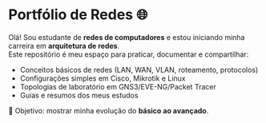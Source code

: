 # Portfólio de Redes 🌐

Olá! Sou estudante de **redes de computadores** e estou iniciando minha carreira em **arquitetura de redes**.  
Este repositório é meu espaço para praticar, documentar e compartilhar:

- Conceitos básicos de redes (LAN, WAN, VLAN, roteamento, protocolos)
- Configurações simples em Cisco, Mikrotik e Linux
- Topologias de laboratório em GNS3/EVE-NG/Packet Tracer
- Guias e resumos dos meus estudos

📌 Objetivo: mostrar minha evolução do **básico ao avançado**.
